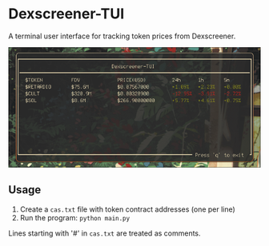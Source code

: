 # Dexscreener-TUI

A terminal user interface for tracking token prices from Dexscreener.

![Dexscreener-TUI Screenshot](screenshot.png)

## Usage

1. Create a `cas.txt` file with token contract addresses (one per line)
2. Run the program: `python main.py`

Lines starting with '#' in `cas.txt` are treated as comments.
